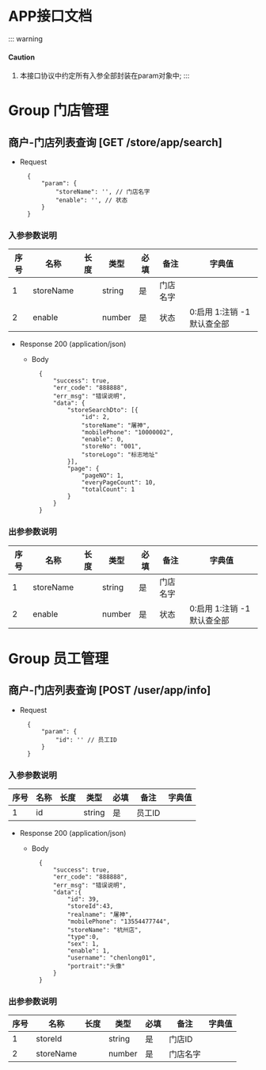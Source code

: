 # APP接口文档

::: warning
#### <i class="fa fa-warning"></i> Caution
1. 本接口协议中约定所有入参全部封装在param对象中;
:::

# Group 门店管理

## 商户-门店列表查询 [GET /store/app/search]

+ Request

        {
            "param": {
                "storeName": '', // 门店名字
                "enable": '', // 状态
            }
        }

### 入参参数说明

序号 | 名称 | 长度 | 类型 | 必填 | 备注 | 字典值
----|------|----|------|----|------|----
1 | storeName | | string | 是 | 门店名字 |
2 | enable | | number | 是 | 状态 | 0:启用 1:注销 -1默认查全部

+ Response 200 (application/json)
    + Body

            {
                "success": true,
                "err_code": "888888",
                "err_msg": "错误说明",
                "data": {
                    "storeSearchDto": [{
                        "id": 2,
                        "storeName": "屠神",
                        "mobilePhone": "10000002",
                        "enable": 0,
                        "storeNo": "001",
                        "storeLogo": "标志地址"
                    }],
                    "page": {
                        "pageNO": 1,
                        "everyPageCount": 10,
                        "totalCount": 1
                    }
                }
            }

### 出参参数说明

序号 | 名称 | 长度 | 类型 | 必填 | 备注 | 字典值
----|------|----|------|----|------|----
1 | storeName | | string | 是 | 门店名字 |
2 | enable | | number | 是 | 状态 | 0:启用 1:注销 -1默认查全部
        
# Group 员工管理   
 
## 商户-门店列表查询  [POST /user/app/info]

+ Request

        {
            "param": {
                "id": '' // 员工ID
            }
        }

### 入参参数说明

序号 | 名称 | 长度 | 类型 | 必填 | 备注 | 字典值
----|------|----|------|----|------|----
1 | id | | string | 是 | 员工ID |
       
+ Response 200 (application/json)
    + Body

            {
                "success": true,
                "err_code": "888888",
                "err_msg": "错误说明",
                "data":{
                    "id": 39,
                    "storeId":43,
                    "realname": "屠神", 
                    "mobilePhone": "13554477744",
                    "storeName": "杭州店",
                    "type":0,
                    "sex": 1,
                    "enable": 1,
                    "username": "chenlong01",
                    "portrait":"头像"
                }
            }

### 出参参数说明

序号 | 名称 | 长度 | 类型 | 必填 | 备注 | 字典值
----|------|----|------|----|------|----
1 | storeId | | string | 是 | 门店ID |
2 | storeName | | number | 是 | 门店名字 |
